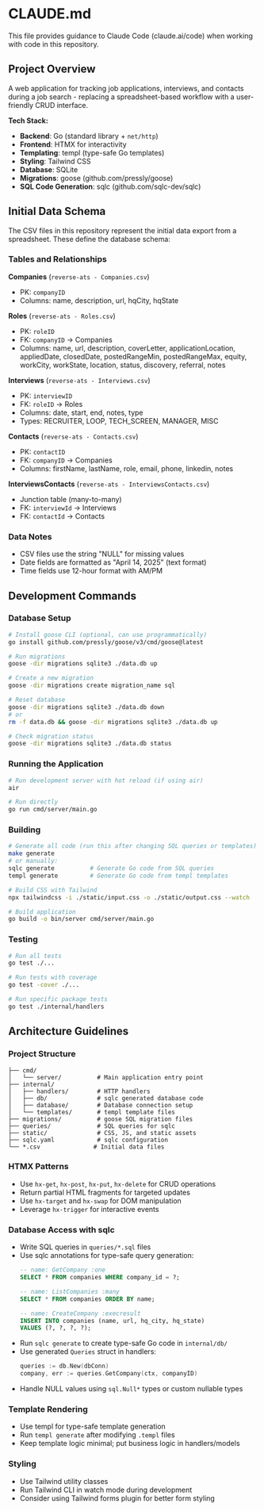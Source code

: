 # CLAUDE.md

This file provides guidance to Claude Code (claude.ai/code) when working with code in this repository.

## Project Overview

A web application for tracking job applications, interviews, and contacts during a job search - replacing a spreadsheet-based workflow with a user-friendly CRUD interface.

**Tech Stack:**
- **Backend**: Go (standard library + `net/http`)
- **Frontend**: HTMX for interactivity
- **Templating**: templ (type-safe Go templates)
- **Styling**: Tailwind CSS
- **Database**: SQLite
- **Migrations**: goose (github.com/pressly/goose)
- **SQL Code Generation**: sqlc (github.com/sqlc-dev/sqlc)

## Initial Data Schema

The CSV files in this repository represent the initial data export from a spreadsheet. These define the database schema:

### Tables and Relationships

**Companies** (`reverse-ats - Companies.csv`)
- PK: `companyID`
- Columns: name, description, url, hqCity, hqState

**Roles** (`reverse-ats - Roles.csv`)
- PK: `roleID`
- FK: `companyID` → Companies
- Columns: name, url, description, coverLetter, applicationLocation, appliedDate, closedDate, postedRangeMin, postedRangeMax, equity, workCity, workState, location, status, discovery, referral, notes

**Interviews** (`reverse-ats - Interviews.csv`)
- PK: `interviewID`
- FK: `roleID` → Roles
- Columns: date, start, end, notes, type
- Types: RECRUITER, LOOP, TECH_SCREEN, MANAGER, MISC

**Contacts** (`reverse-ats - Contacts.csv`)
- PK: `contactID`
- FK: `companyID` → Companies
- Columns: firstName, lastName, role, email, phone, linkedin, notes

**InterviewsContacts** (`reverse-ats - InterviewsContacts.csv`)
- Junction table (many-to-many)
- FK: `interviewId` → Interviews
- FK: `contactId` → Contacts

### Data Notes
- CSV files use the string "NULL" for missing values
- Date fields are formatted as "April 14, 2025" (text format)
- Time fields use 12-hour format with AM/PM

## Development Commands

### Database Setup
```bash
# Install goose CLI (optional, can use programmatically)
go install github.com/pressly/goose/v3/cmd/goose@latest

# Run migrations
goose -dir migrations sqlite3 ./data.db up

# Create a new migration
goose -dir migrations create migration_name sql

# Reset database
goose -dir migrations sqlite3 ./data.db down
# or
rm -f data.db && goose -dir migrations sqlite3 ./data.db up

# Check migration status
goose -dir migrations sqlite3 ./data.db status
```

### Running the Application
```bash
# Run development server with hot reload (if using air)
air

# Run directly
go run cmd/server/main.go
```

### Building
```bash
# Generate all code (run this after changing SQL queries or templates)
make generate
# or manually:
sqlc generate          # Generate Go code from SQL queries
templ generate         # Generate Go code from templ templates

# Build CSS with Tailwind
npx tailwindcss -i ./static/input.css -o ./static/output.css --watch

# Build application
go build -o bin/server cmd/server/main.go
```

### Testing
```bash
# Run all tests
go test ./...

# Run tests with coverage
go test -cover ./...

# Run specific package tests
go test ./internal/handlers
```

## Architecture Guidelines

### Project Structure
```
├── cmd/
│   └── server/          # Main application entry point
├── internal/
│   ├── handlers/        # HTTP handlers
│   ├── db/              # sqlc generated database code
│   ├── database/        # Database connection setup
│   └── templates/       # templ template files
├── migrations/          # goose SQL migration files
├── queries/             # SQL queries for sqlc
├── static/              # CSS, JS, and static assets
├── sqlc.yaml            # sqlc configuration
└── *.csv               # Initial data files
```

### HTMX Patterns
- Use `hx-get`, `hx-post`, `hx-put`, `hx-delete` for CRUD operations
- Return partial HTML fragments for targeted updates
- Use `hx-target` and `hx-swap` for DOM manipulation
- Leverage `hx-trigger` for interactive events

### Database Access with sqlc
- Write SQL queries in `queries/*.sql` files
- Use sqlc annotations for type-safe query generation:
  ```sql
  -- name: GetCompany :one
  SELECT * FROM companies WHERE company_id = ?;

  -- name: ListCompanies :many
  SELECT * FROM companies ORDER BY name;

  -- name: CreateCompany :execresult
  INSERT INTO companies (name, url, hq_city, hq_state)
  VALUES (?, ?, ?, ?);
  ```
- Run `sqlc generate` to create type-safe Go code in `internal/db/`
- Use generated `Queries` struct in handlers:
  ```go
  queries := db.New(dbConn)
  company, err := queries.GetCompany(ctx, companyID)
  ```
- Handle NULL values using `sql.Null*` types or custom nullable types

### Template Rendering
- Use templ for type-safe template generation
- Run `templ generate` after modifying `.templ` files
- Keep template logic minimal; put business logic in handlers/models

### Styling
- Use Tailwind utility classes
- Run Tailwind CLI in watch mode during development
- Consider using Tailwind forms plugin for better form styling
